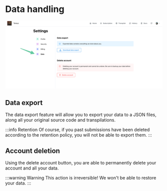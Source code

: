 # Data handling

![](./img/data_settings.png)

## Data export

The data export feature will allow you to export your data to a JSON files, along all your original source code and transpilations.

:::info Retention
Of course, if you past submissions have been deleted according to the retention policy, you will not be able to export them.
:::

## Account deletion

Using the delete account button, you are able to permanently delete your account and all your data.

:::warning Warning
This action is irreversible! We won't be able to restore your data.
:::
